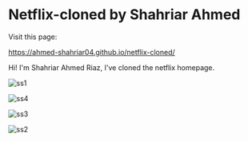 # Netflix-cloned by Shahriar Ahmed


Visit this page: 

https://ahmed-shahriar04.github.io/netflix-cloned/

Hi! I'm Shahriar Ahmed Riaz, I've cloned the netflix homepage.

![ss1](https://github.com/user-attachments/assets/af724a9d-7e30-4693-8401-cc90565c31a9)


![ss4](https://github.com/user-attachments/assets/ca3b0fca-222d-4dad-a5be-f6ea71384c8c)


![ss3](https://github.com/user-attachments/assets/ad91a129-9b00-4877-b298-bb8d4a40fb6c)


![ss2](https://github.com/user-attachments/assets/ec7dae9a-3b1f-48d8-9553-fdd73fa6000b)
